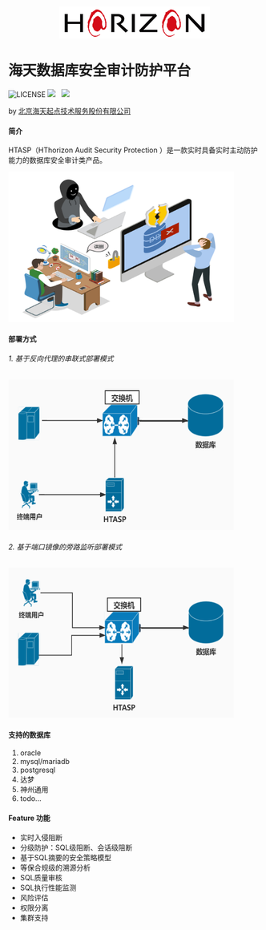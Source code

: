 <p align="center">
        <img  src="img/logo.png">
</p>

# 海天数据库安全审计防护平台

![LICENSE](https://img.shields.io/badge/license-AGPL%20-blue.svg)
![](https://img.shields.io/badge/build-release-brightgreen.svg)  
![](https://img.shields.io/badge/version-v3.0-brightgreen.svg)

by [北京海天起点技术服务股份有限公司](http://www.hthorizon.com/)

#### 简介
HTASP（HThorizon Audit Security Protection ）是一款实时具备实时主动防护能力的数据库安全审计类产品。
<p align="left">
        <img  width="450" height="300" src="img/invade.png">
</p>


#### 部署方式
######  1. 基于反向代理的串联式部署模式

<p align="left">
        <img  width="450" height="300" src="img/deploy-proxy.jpg">
</p>

######  2. 基于端口镜像的旁路监听部署模式

<p align="left">
        <img width="450" height="300" src="img/deploy-bypass.jpg">
</p>

#### 支持的数据库
1. oracle
2. mysql/mariadb
3. postgresql
4. 达梦
5. 神州通用
6. todo...

#### Feature 功能
- 实时入侵阻断
- 分级防护：SQL级阻断、会话级阻断
- 基于SQL摘要的安全策略模型
- 等保合规级的溯源分析
- SQL质量审核
- SQL执行性能监测
- 风险评估
- 权限分离
- 集群支持

